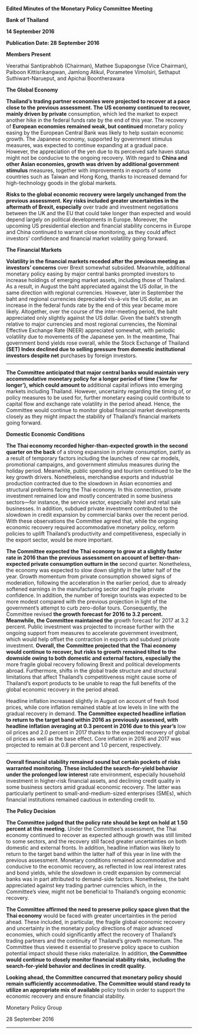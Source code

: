 **Edited Minutes of the Monetary Policy Committee Meeting**

**Bank of Thailand**

**14 September 2016**

**Publication Date: 28 September 2016**

**Members Present**

Veerathai Santiprabhob (Chairman), Mathee Supapongse (Vice Chairman), Paiboon
Kittisrikangwan, Jamlong Atikul, Porametee Vimolsiri, Sethaput Suthiwart-Narueput, and
Apichai Boontherawara

**The Global Economy**

**Thailand’s trading partner economies were projected to recover at a pace close to the**
**previous assessment. The** **US economy continued to recover, mainly driven by private**
consumption, which led the market to expect another hike in the federal funds rate by the
end of this year. The recovery of **European economies remained weak, but continued**
monetary policy easing by the European Central Bank was likely to help sustain economic
growth. The Japanese economy, supported by government stimulus measures, was expected
to continue expanding at a gradual pace. However, the appreciation of the yen due to its
perceived safe haven status might not be conducive to the ongoing recovery. With regard to
**China and other Asian economies, growth was driven by additional government stimulus**
measures, together with improvements in exports of some countries such as Taiwan and
Hong Kong, thanks to increased demand for high-technology goods in the global markets.

**Risks to the global economic recovery were largely unchanged from the previous**
**assessment. Key risks included greater uncertainties in the aftermath of Brexit, especially**
over trade and investment negotiations between the UK and the EU that could take longer
than expected and would depend largely on political developments in Europe. Moreover, the
upcoming US presidential election and financial stability concerns in Europe and China
continued to warrant close monitoring, as they could affect investors’ confidence and
financial market volatility going forward.

**The Financial Markets**

**Volatility in the financial markets receded after the previous meeting as investors’ concerns**
over Brexit somewhat subsided. Meanwhile, additional monetary policy easing by major
central banks prompted investors to increase holdings of emerging market assets, including
those of Thailand. As a result, in August the baht appreciated against the US dollar, in the
same direction with regional currencies. However, later in September the baht and regional
currencies depreciated vis-à-vis the US dollar, as an increase in the federal funds rate by the
end of this year became more likely. Altogether, over the course of the inter-meeting period,
the baht appreciated only slightly against the US dollar. Given the baht’s strength relative to
major currencies and most regional currencies, the Nominal Effective Exchange Rate (NEER)
appreciated somewhat, with periodic volatility due to movements of the Japanese yen. In the
meantime, Thai government bond yields rose overall, while the Stock Exchange of Thailand
**(SET) Index declined due to selling pressure from domestic institutional investors despite net**
purchases by foreign investors.


-----

**The Committee anticipated that major central banks would maintain very accommodative**
**monetary policy for a longer period of time (‘low for longer’), which could amount to**
additional capital inflows into emerging markets including Thailand. However, uncertainty
regarding the timing of, or policy measures to be used for, further monetary easing could
contribute to capital flow and exchange rate volatility in the period ahead. Hence, the
Committee would continue to monitor global financial market developments closely as they
might impact the stability of Thailand’s financial markets going forward.

**Domestic Economic Conditions**

**The Thai economy recorded higher-than-expected growth in the second quarter on the back**
of a strong expansion in private consumption, partly as a result of temporary factors including
the launches of new car models, promotional campaigns, and government stimulus measures
during the holiday period. Meanwhile, public spending and tourism continued to be the key
growth drivers. Nonetheless, merchandise exports and industrial production contracted due
to the slowdown in Asian economies and structural problems facing the Thai economy. In this
connection, private investment remained low and mostly concentrated in some business
sectors—for instance, the service sector, especially hotel and retail sale businesses. In
addition, subdued private investment contributed to the slowdown in credit expansion by
commercial banks over the recent period. With these observations the Committee agreed
that, while the ongoing economic recovery required accommodative monetary policy, reform
policies to uplift Thailand’s productivity and competitiveness, especially in the export sector,
would be more important.

**The Committee expected the Thai economy to grow at a slightly faster rate in 2016 than the**
**previous assessment on account of better-than-expected private consumption outturn in the**
second quarter. Nonetheless, the economy was expected to slow down slightly in the latter
half of the year. Growth momentum from private consumption showed signs of moderation,
following the acceleration in the earlier period, due to already softened earnings in the
manufacturing sector and fragile private confidence. In addition, the number of foreign
tourists was expected to be more modest compared with the previous projection in light of
the government’s attempt to curb zero-dollar tours. Consequently, the Committee revised
**the growth forecast for 2016 to 3.2 percent. Meanwhile, the Committee maintained the**
growth forecast for 2017 at 3.2 percent. Public investment was projected to increase further
with the ongoing support from measures to accelerate government investment, which would
help offset the contraction in exports and subdued private investment. **Overall, the**
**Committee projected that the Thai economy would continue to recover, but risks to growth**
**remained tilted to the downside owing to both domestic and external factors, especially the**
more fragile global recovery following Brexit and political developments abroad.
Furthermore, shifts in the global trade structure and structural limitations that affect
Thailand’s competitiveness might cause some of Thailand’s export products to be unable to
reap the full benefits of the global economic recovery in the period ahead.

Headline inflation increased slightly in August on account of fresh food prices, while core
inflation remained stable at low levels in line with the gradual recovery in demand. **The**
**Committee expected headline inflation to return to the target band within 2016 as**
**previously assessed, with headline inflation averaging at 0.3 percent in 2016 due to this year’s**
low oil prices and 2.0 percent in 2017 thanks to the expected recovery of global oil prices as
well as the base effect. Core inflation in 2016 and 2017 was projected to remain at 0.8 percent
and 1.0 percent, respectively.


-----

**Overall financial stability remained sound but certain pockets of risks warranted**
**monitoring. These included the search-for-yield behavior under the prolonged low interest**
rate environment, especially household investment in higher-risk financial assets, and
declining credit quality in some business sectors amid gradual economic recovery. The latter
was particularly pertinent to small-and-medium-sized enterprises (SMEs), which financial
institutions remained cautious in extending credit to.

**The Policy Decision**

**The Committee judged that the policy rate should be kept on hold at 1.50 percent at this**
**meeting.** Under the Committee’s assessment, the Thai economy continued to recover as
expected although growth was still limited to some sectors, and the recovery still faced
greater uncertainties on both domestic and external fronts. In addition, headline inflation was
likely to return to the target band within the latter half of this year in line with the previous
assessment. Monetary conditions remained accommodative and conducive to the economic
recovery, as reflected in low real interest rates and bond yields, while the slowdown in credit
expansion by commercial banks was in part attributed to demand-side factors. Nonetheless,
the baht appreciated against key trading partner currencies which, in the Committee’s view,
might not be beneficial to Thailand’s ongoing economic recovery.

**The Committee affirmed the need to preserve policy space given that the Thai economy**
would be faced with greater uncertainties in the period ahead. These included, in particular,
the fragile global economic recovery and uncertainty in the monetary policy directions of
major advanced economies, which could significantly affect the recovery of Thailand’s trading
partners and the continuity of Thailand’s growth momentum. The Committee thus viewed it
essential to preserve policy space to cushion potential impact should these risks materialize.
In addition, **the Committee would continue to closely monitor financial stability risks,**
**including the search-for-yield behavior and declines in credit quality.**

**Looking ahead, the Committee concurred that monetary policy should remain sufficiently**
**accommodative. The Committee would stand ready to utilize an appropriate mix of available**
policy tools in order to support the economic recovery and ensure financial stability.

Monetary Policy Group

28 September 2016


-----

